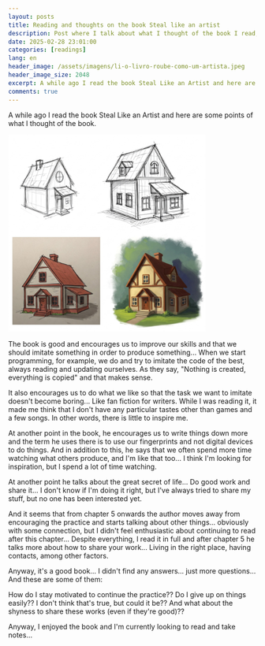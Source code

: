 ```yaml
---
layout: posts
title: Reading and thoughts on the book Steal like an artist
description: Post where I talk about what I thought of the book I read, the book "Steal Like an Artist"
date: 2025-02-28 23:01:00
categories: [readings]
lang: en
header_image: /assets/imagens/li-o-livro-roube-como-um-artista.jpeg
header_image_size: 2048
excerpt: A while ago I read the book Steal Like an Artist and here are some points of what I thought of th...
comments: true
---
```


A while ago I read the book Steal Like an Artist and here are some points of what I thought of the book.

<img alt="Stealing like an artist" src="/assets/imagens/li-o-livro-roube-como-um-artista.jpeg" width="400" height="400">

The book is good and encourages us to improve our skills and that we should imitate something in order to produce something... When we start programming, for example, we do and try to imitate the code of the best, always reading and updating ourselves. As they say, "Nothing is created, everything is copied" and that makes sense.

It also encourages us to do what we like so that the task we want to imitate doesn't become boring... Like fan fiction for writers. While I was reading it, it made me think that I don't have any particular tastes other than games and a few songs. In other words, there is little to inspire me.

At another point in the book, he encourages us to write things down more and the term he uses there is to use our fingerprints and not digital devices to do things. And in addition to this, he says that we often spend more time watching what others produce, and I'm like that too... I think I'm looking for inspiration, but I spend a lot of time watching.

At another point he talks about the great secret of life... Do good work and share it... I don't know if I'm doing it right, but I've always tried to share my stuff, but no one has been interested yet.

And it seems that from chapter 5 onwards the author moves away from encouraging the practice and starts talking about other things... obviously with some connection, but I didn't feel enthusiastic about continuing to read after this chapter... Despite everything, I read it in full and after chapter 5 he talks more about how to share your work... Living in the right place, having contacts, among other factors.

Anyway, it's a good book... I didn't find any answers... just more questions... And these are some of them:

How do I stay motivated to continue the practice??
Do I give up on things easily?? I don't think that's true, but could it be??
And what about the shyness to share these works (even if they're good)??

Anyway, I enjoyed the book and I'm currently looking to read and take notes...